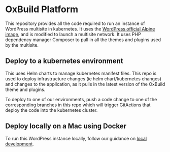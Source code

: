 # OxBuild Platform

This repository provides all the code required to run an instance of WordPress multisite in kubernetes. It uses the [WordPress official Alpine image](https://hub.docker.com/_/wordpress), and is modified to launch a multisite network. It uses PHP dependency manager Composer to pull in all the themes and plugins used by the multisite.

## Deploy to a kubernetes environment

This uses Helm charts to manage kubernetes manifest files. This repo is used to deploy infrastructure changes (ie helm chart/kubernetes changes) and changes to the application, as it pulls in the latest version of the OxBuild theme and plugins.

To deploy to one of our environments, push a code change to one of the corresponding branches in this repo which will trigger GitActions that deploy the code into the kubernetes cluster.

## Deploy locally on a Mac using Docker

To run this WordPress instance locally, follow our guidance on [local development](https://github.com/ministryofjustice/hale-platform/wiki/Local-development).
